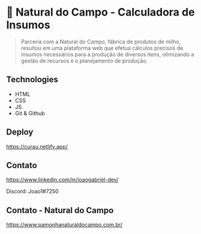 # 🌽 Natural do Campo - Calculadora de Insumos

> Parceria com a Natural do Campo, fábrica de produtos de milho, resultou em uma plataforma web que efetua cálculos precisos de insumos necessários para a produção de diversos itens, otimizando a gestão de recursos e o planejamento de produção.


## Technologies

- HTML 
- CSS
- JS
- Git & Github

## Deploy

https://curau.netlify.app/

## Contato 

https://www.linkedin.com/in/joaogabriel-dev/ 

Discord: Joao1#7250 

## Contato - Natural do Campo 

https://www.pamonhanaturaldocampo.com.br/
